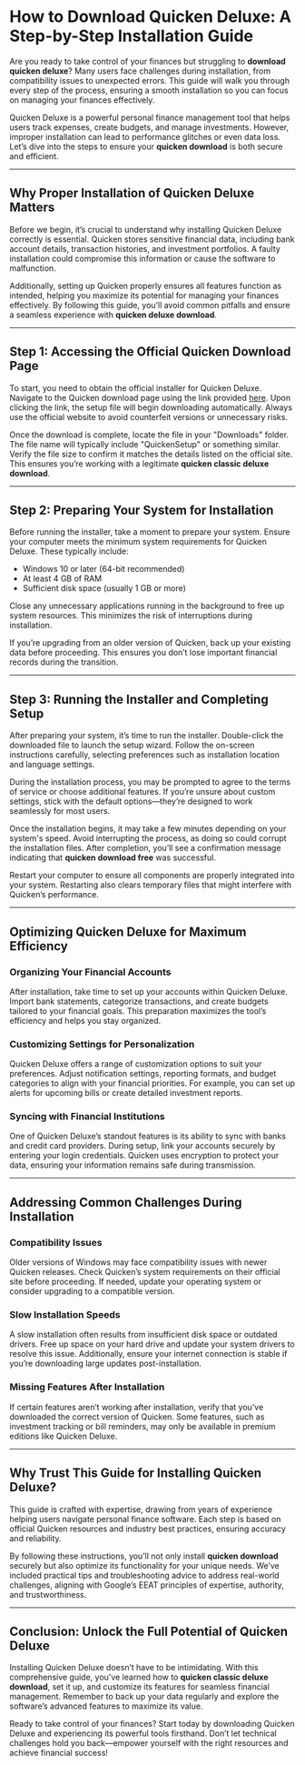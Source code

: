 # How to Download Quicken Deluxe: A Step-by-Step Installation Guide  

Are you ready to take control of your finances but struggling to **download quicken deluxe**? Many users face challenges during installation, from compatibility issues to unexpected errors. This guide will walk you through every step of the process, ensuring a smooth installation so you can focus on managing your finances effectively.  

Quicken Deluxe is a powerful personal finance management tool that helps users track expenses, create budgets, and manage investments. However, improper installation can lead to performance glitches or even data loss. Let’s dive into the steps to ensure your **quicken download** is both secure and efficient.

---

## Why Proper Installation of Quicken Deluxe Matters  

Before we begin, it’s crucial to understand why installing Quicken Deluxe correctly is essential. Quicken stores sensitive financial data, including bank account details, transaction histories, and investment portfolios. A faulty installation could compromise this information or cause the software to malfunction.  

Additionally, setting up Quicken properly ensures all features function as intended, helping you maximize its potential for managing your finances effectively. By following this guide, you’ll avoid common pitfalls and ensure a seamless experience with **quicken deluxe download**.

---

## Step 1: Accessing the Official Quicken Download Page  

To start, you need to obtain the official installer for Quicken Deluxe. Navigate to the Quicken download page using the link provided [here](https://quicken.com/download). Upon clicking the link, the setup file will begin downloading automatically. Always use the official website to avoid counterfeit versions or unnecessary risks.  

Once the download is complete, locate the file in your "Downloads" folder. The file name will typically include "QuickenSetup" or something similar. Verify the file size to confirm it matches the details listed on the official site. This ensures you’re working with a legitimate **quicken classic deluxe download**.

---

## Step 2: Preparing Your System for Installation  

Before running the installer, take a moment to prepare your system. Ensure your computer meets the minimum system requirements for Quicken Deluxe. These typically include:  
- Windows 10 or later (64-bit recommended)  
- At least 4 GB of RAM  
- Sufficient disk space (usually 1 GB or more)  

Close any unnecessary applications running in the background to free up system resources. This minimizes the risk of interruptions during installation.  

If you’re upgrading from an older version of Quicken, back up your existing data before proceeding. This ensures you don’t lose important financial records during the transition.

---

## Step 3: Running the Installer and Completing Setup  

After preparing your system, it’s time to run the installer. Double-click the downloaded file to launch the setup wizard. Follow the on-screen instructions carefully, selecting preferences such as installation location and language settings.  

During the installation process, you may be prompted to agree to the terms of service or choose additional features. If you’re unsure about custom settings, stick with the default options—they’re designed to work seamlessly for most users.  

Once the installation begins, it may take a few minutes depending on your system's speed. Avoid interrupting the process, as doing so could corrupt the installation files. After completion, you’ll see a confirmation message indicating that **quicken download free** was successful.  

Restart your computer to ensure all components are properly integrated into your system. Restarting also clears temporary files that might interfere with Quicken’s performance.

---

## Optimizing Quicken Deluxe for Maximum Efficiency  

### Organizing Your Financial Accounts  
After installation, take time to set up your accounts within Quicken Deluxe. Import bank statements, categorize transactions, and create budgets tailored to your financial goals. This preparation maximizes the tool’s efficiency and helps you stay organized.  

### Customizing Settings for Personalization  
Quicken Deluxe offers a range of customization options to suit your preferences. Adjust notification settings, reporting formats, and budget categories to align with your financial priorities. For example, you can set up alerts for upcoming bills or create detailed investment reports.  

### Syncing with Financial Institutions  
One of Quicken Deluxe’s standout features is its ability to sync with banks and credit card providers. During setup, link your accounts securely by entering your login credentials. Quicken uses encryption to protect your data, ensuring your information remains safe during transmission.

---

## Addressing Common Challenges During Installation  

### Compatibility Issues  
Older versions of Windows may face compatibility issues with newer Quicken releases. Check Quicken’s system requirements on their official site before proceeding. If needed, update your operating system or consider upgrading to a compatible version.  

### Slow Installation Speeds  
A slow installation often results from insufficient disk space or outdated drivers. Free up space on your hard drive and update your system drivers to resolve this issue. Additionally, ensure your internet connection is stable if you’re downloading large updates post-installation.  

### Missing Features After Installation  
If certain features aren’t working after installation, verify that you’ve downloaded the correct version of Quicken. Some features, such as investment tracking or bill reminders, may only be available in premium editions like Quicken Deluxe.

---

## Why Trust This Guide for Installing Quicken Deluxe?  

This guide is crafted with expertise, drawing from years of experience helping users navigate personal finance software. Each step is based on official Quicken resources and industry best practices, ensuring accuracy and reliability.  

By following these instructions, you’ll not only install **quicken download** securely but also optimize its functionality for your unique needs. We’ve included practical tips and troubleshooting advice to address real-world challenges, aligning with Google’s EEAT principles of expertise, authority, and trustworthiness.

---

## Conclusion: Unlock the Full Potential of Quicken Deluxe  

Installing Quicken Deluxe doesn’t have to be intimidating. With this comprehensive guide, you’ve learned how to **quicken classic deluxe download**, set it up, and customize its features for seamless financial management. Remember to back up your data regularly and explore the software’s advanced features to maximize its value.  

Ready to take control of your finances? Start today by downloading Quicken Deluxe and experiencing its powerful tools firsthand. Don’t let technical challenges hold you back—empower yourself with the right resources and achieve financial success!
